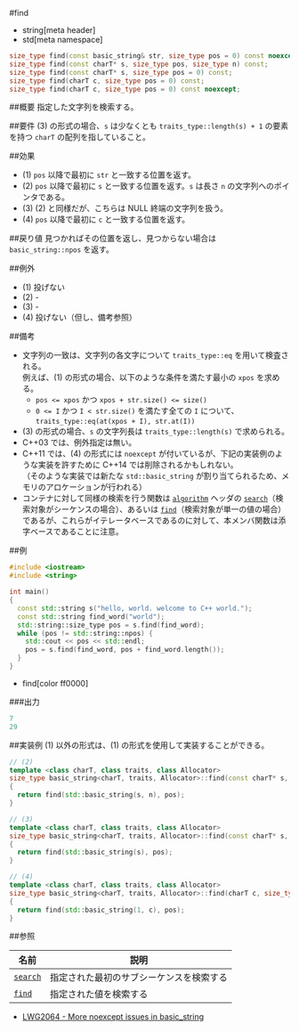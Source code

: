 #find
* string[meta header]
* std[meta namespace]

```cpp
size_type find(const basic_string& str, size_type pos = 0) const noexcept; // (1)
size_type find(const charT* s, size_type pos, size_type n) const;          // (2)
size_type find(const charT* s, size_type pos = 0) const;                   // (3)
size_type find(charT c, size_type pos = 0) const;                          // (4) C++11
size_type find(charT c, size_type pos = 0) const noexcept;                 // (4) C++14
```

##概要
指定した文字列を検索する。


##要件
(3) の形式の場合、`s` は少なくとも `traits_type::length(s) + 1` の要素を持つ `charT` の配列を指していること。


##効果
- (1) `pos` 以降で最初に `str` と一致する位置を返す。
- (2) `pos` 以降で最初に `s` と一致する位置を返す。`s` は長さ `n` の文字列へのポインタである。
- (3) (2) と同様だが、こちらは NULL 終端の文字列を扱う。
- (4) `pos` 以降で最初に `c` と一致する位置を返す。


##戻り値
見つかればその位置を返し、見つからない場合は `basic_string::npos` を返す。


##例外
- (1) 投げない
- (2) -
- (3) -
- (4) 投げない（但し、備考参照）


##備考
- 文字列の一致は、文字列の各文字について `traits_type::eq` を用いて検査される。  
	例えば、(1) の形式の場合、以下のような条件を満たす最小の `xpos` を求める。
	* `pos <= xpos` かつ `xpos + str.size() <= size()`
	* `0 <= I` かつ `I < str.size()` を満たす全ての `I` について、`traits_type::eq(at(xpos + I), str.at(I))`
- (3) の形式の場合、`s` の文字列長は `traits_type::length(s)` で求められる。
- C++03 では、例外指定は無い。
- C++11 では、(4) の形式には `noexcept` が付いているが、下記の実装例のような実装を許すために C++14 では削除されるかもしれない。  
	（そのような実装では新たな `std::basic_string` が割り当てられるため、メモリのアロケーションが行われる）
- コンテナに対して同様の検索を行う関数は [`algorithm`](/reference/algorithm.md) ヘッダの [`search`](/reference/algorithm/search.md)（検索対象がシーケンスの場合）、あるいは [`find`](/reference/algorithm/find.md)（検索対象が単一の値の場合）であるが、これらがイテレータベースであるのに対して、本メンバ関数は添字ベースであることに注意。


##例
```cpp
#include <iostream>
#include <string>

int main()
{
  const std::string s("hello, world. welcome to C++ world.");
  const std::string find_word("world");
  std::string::size_type pos = s.find(find_word);
  while (pos != std::string::npos) {
    std::cout << pos << std::endl;
    pos = s.find(find_word, pos + find_word.length());
  }
}
```
* find[color ff0000]

###出力
```cpp
7
29
```


##実装例
(1) 以外の形式は、(1) の形式を使用して実装することができる。
```cpp
// (2)
template <class charT, class traits, class Allocator>
size_type basic_string<charT, traits, Allocator>::find(const charT* s, size_type pos, size_type n) const
{
  return find(std::basic_string(s, n), pos);
}

// (3)
template <class charT, class traits, class Allocator>
size_type basic_string<charT, traits, Allocator>::find(const charT* s, size_type pos = 0) const
{
  return find(std::basic_string(s), pos);
}

// (4)
template <class charT, class traits, class Allocator>
size_type basic_string<charT, traits, Allocator>::find(charT c, size_type pos = 0) const noexcept
{
  return find(std::basic_string(1, c), pos);
}
```


##参照

| 名前                                       | 説明                                     |
|--------------------------------------------|------------------------------------------|
| [`search`](/reference/algorithm/search.md) | 指定された最初のサブシーケンスを検索する |
| [`find`](/reference/algorithm/find.md)     | 指定された値を検索する                   |

- [LWG2064 - More noexcept issues in basic_string](http://www.open-std.org/jtc1/sc22/wg21/docs/lwg-defects.html#2064)


